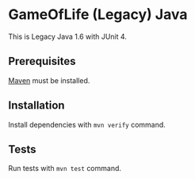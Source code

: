 GameOfLife (Legacy) Java
========================

This is Legacy Java 1.6 with JUnit 4.


Prerequisites
-------------

[Maven](https://maven.apache.org/) must be installed.


Installation
-------------

Install dependencies with `mvn verify` command.


Tests
-----

Run tests with `mvn test` command.
